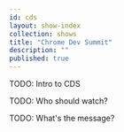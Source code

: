 ```yaml
---
id: cds
layout: show-index
collection: shows
title: "Chrome Dev Summit"
description: ""
published: true
---
```


TODO: Intro to CDS

TODO: Who should watch?

TODO: What's the message?
